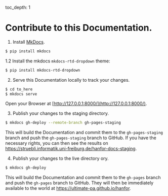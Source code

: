 toc_depth: 1

# Contribute to this Documentation.
1. Install [MkDocs](https://www.mkdocs.org/).
```bash
$ pip install mkdocs
```
1.2 Install the mkdocs `mkdocs-rtd-dropdown` theme:
```bash
$ pip install mkdocs-rtd-dropdown
``` 

2. Serve this Documentation locally to track your changes.
```bash
$ cd to_here
$ mkdocs serve
```
Open your Browser at [http://127.0.0.1:8000/](http://127.0.0.1:8000/).

3. Publish your changes to the staging directory.
```bash
$ mkdocs gh-deploy --remote-branch gh-pages-staging
```
This will build the Documentation and commit them to the `gh-pages-staging` branch and push the `gh-pages-staging` branch to GitHub.
If you have the necessary rights, you can then see the results on https://struebli.informatik.uni-freiburg.de/hanfor-docs-staging.

4. Publish your changes to the live directory
ory.
```bash
$ mkdocs gh-deploy
```
This will build the Documentation and commit them to the `gh-pages` branch and push the `gh-pages` branch to GitHub.
They will then be immediately available to the world at https://ultimate-pa.github.io/hanfor.